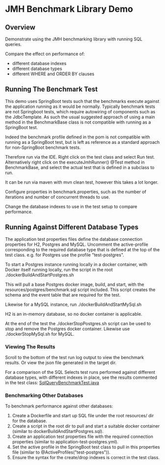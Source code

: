# JMH Benchmark Library Demo

## Overview

Demonstrate using the JMH benchmarking library with running SQL queries.

Compare the effect on performance of:

- different database indexes
- different database types
- different WHERE and ORDER BY clauses

## Running The Benchmark Test

This demo uses SpringBoot tests such that the benchmarks execute against the application running as it would be normally.  Typically benchmark tests are not Springboot tests, which require autowiring of components such as the JdbcTemplate.   As such the usual suggested approach of using a main method in the BenchmarkBase class is not compatible with running as a SpringBoot test.

Indeed the benchmark profile defined in the pom is not compatible with running as a SpringBoot test, but is left as reference as a standard approach for non-SpringBoot benchmark tests.

Therefore run via the IDE.  Right click on the test class and select Run test.  Alternatively right click on the executeJmhRunner() @Test method in BenchmarkBase, and select the actual test that is defined in a subclass to run.

It can be run via maven with mvn clean test, however this takes a lot longer. 

Configure properties in benchmark.properties, such as the number of iterations and number of concurrent threads to use.

Change the database indexes to use in the test setup to compare performance.

## Running Against Different Database Types

The application test properties files define the database connection properties for H2, Postgres and MySQL.  Uncomment the active-profile corresponding to the required database type that is defined at the top of the test class.  e.g. for Postgres use the profile "test-postgres". 

To start a Postgres instance running locally in a docker container, with Docker itself running locally, run the script in the root ./dockerBuildAndStartPostgres.sh

This will pull a base Postgres docker image, build, and start, with the resources/postgres/benchmark.sql script included.  This script creates the schema and the event table that are required for the test.

Likewise for a MySQL instance, run ./dockerBuildAndStartMySql.sh

H2 is an in-memory database, so no docker container is applicable.

At the end of the test the ./dockerStopPostgres.sh script can be used to stop and remove the Postgres docker container.  Likewise use ./dockerStopMySql.sh for MySQL. 

### Viewing The Results

Scroll to the bottom of the test run log output to view the benchmark results.  Or view the json file generated in the target dir.

For a comparison of the SQL Selects test runs performed against different database types, with different indexes in place, see the results commented in the test class:
[SqlQueryBenchmarkTest.java](./src/test/java/com/aztec/jmh/benchmark/SqlQueryBenchmarkTest.java)

### Benchmarking Other Databases

To benchmark performance against other databases:

1. Create a Dockerfile and start up SQL file under the root resources/ dir for the database.
1. Create a script in the root dir to pull and start a suitable docker container (similar to dockerBuildAndStartPostgres.sql).
2. Create an application test properties file with the required connection properties (similar to application-test-postgres.yml).
3. Set the active profile in the SpringBoot test class to pull in this properties file (similar to @ActiveProfiles("test-postgres")).
4. Ensure the syntax for the create/drop indexes is correct in the test class. 
